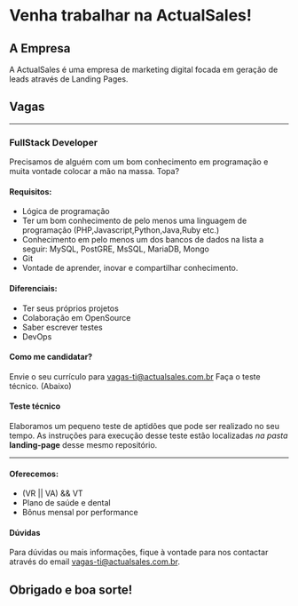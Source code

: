 
# Venha trabalhar na ActualSales!

## A Empresa

A ActualSales é uma empresa de marketing digital focada em geração de leads através de Landing Pages.

## Vagas
---
### FullStack Developer
Precisamos de alguém com um bom conhecimento em programação e muita vontade colocar a mão na massa. Topa?

#### Requisitos:
* Lógica de programação
* Ter um bom conhecimento de pelo menos uma linguagem de programação (PHP,Javascript,Python,Java,Ruby etc.)
* Conhecimento em pelo menos um dos bancos de dados na lista a seguir: MySQL, PostGRE, MsSQL, MariaDB, Mongo
* Git 
* Vontade de aprender, inovar e compartilhar conhecimento.

#### Diferenciais:
* Ter seus próprios projetos
* Colaboração em OpenSource
* Saber escrever testes
* DevOps


#### Como me candidatar?
Envie o seu currículo para vagas-ti@actualsales.com.br
Faça o teste técnico. (Abaixo)

#### Teste técnico
Elaboramos um pequeno teste de aptidões que pode ser realizado no seu tempo.
As instruções para execução desse teste estão localizadas *na pasta* **landing-page** desse mesmo repositório.

---

#### Oferecemos:
- (VR || VA) && VT
- Plano de saúde e dental
- Bônus mensal por performance

#### Dúvidas
Para dúvidas ou mais informações, fique à vontade para nos contactar através do email <vagas-ti@actualsales.com.br>.


## Obrigado e boa sorte!